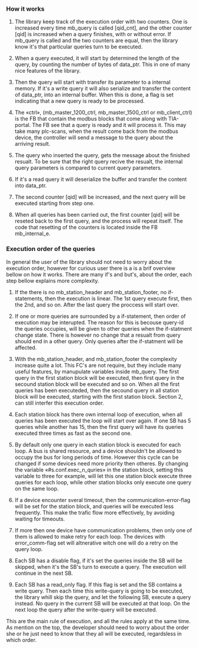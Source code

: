 ### How it works

 1. The library keep track of the execution order with two counters. One is increased every time mb_query is called [qid_cnt], and the other counter [qid] is increased when a query finishes, with or without error. If mb_query is called and the two counters are equal, then the library know it's that particular queries turn to be executed.

 2. When a query executed, it will start by determined the length of the query, by counting the number of bytes of data_ptr. This in one of many nice features of the library.

 3. Then the query will start with transfer its parameter to a internal memory. If it's a write query it will also serialize and transfer the content of data_ptr, into an internal buffer. When this is done, a flag is set indicating that a new query is ready to be processed.

 4. The «ctrl», (mb_master_1200_ctrl, mb_master_1500_ctrl or mb_client_ctrl) is the FB that contain the modbus blocks that come along with TIA-portal. The FB see that a query is ready and it will process it. This may take many plc-scans, when the result come back from the modbus device, the controller will send a message to the query about the arriving result.

 5. The query who inserted the query, gets the message about the finished resualt. To be sure that the right query recive the resualt, the internal query parameters is compared to current query parameters. 

 6. If it's a read query it will deserialize the buffer and transfer the content into data_ptr.

 7. The second counter [qid] will be increased, and the next query will be executed starting from step one.

 8. When all queries has been carried out, the first counter [qid] will be reseted back to the first query, and the process will repeat itself. The code that resetting of the counters is located inside the FB mb_internal_e.


### Execution order of the queries

In general the user of the library should not need to worry about the execution order, however for curious user there is a is a brif overview bellow on how it works. There are many if's and but's, about the order, each step bellow explains more complexity. 

1. If the there is no mb_station_header and mb_station_footer, no if-statements, then the execution is linear. The 1st query execute first, then the 2nd, and so on. After the last query the proccess will start over.

2. If one or more queries are surrounded by a if-statement, then order of execution may be interupted. The reason for this is becouse query-id the queries occupies, will be given to other queries when the if-statment change state. There is however no change that a resualt from query should end in a other query. Only queries after the if-statment will be affected.    

3. With the mb_station_header, and mb_station_footer the complexity increase quite a lot. This FC's are not require, but they include many useful features, by manupulate variables inside mb_query. The first query in the first station block will be executed, then first query in the secound station block will be executed and so on. When all the first queries has been executeded, then the secound query in all station block will be executed, starting with the first station block. Section 2, can still interfer this execution order. 

4. Each station block has there own internal loop of execution, when all queries has been executed the loop will start over again. If one SB has 5 queries while another has 15, then the first query will have its queries executed three times as fast as the second one.

5. By default only one query in each station block is executed for each loop. A bus is shared resource, and a device shouldn't be allowed to occupy the bus for long periods of time. However this cycle can be changed if some devices need more priority then otheres. By changing the variable «#s.conf.exec_n_quries» in the station block, setting this variable to three for example, will let this one station block execute three queries for each loop, while other station blocks only execute one query on the same loop.

6. If a device encounter sveral timeout, then the communication-error-flag will be set for the station block, and queries will be executed less frequently. This make the trafic flow more effectively, by avoiding waiting for timeouts.

7. If more then one device have communication problems, then only one of them is allowed to make retry for each loop. The devices with error_comm-flag set will altnerative witch one will do a retry on the query loop.

8. Each SB has a disable flag, if it's set the queries inside the SB will be skipped, when it's the SB's turn to execute a query. The execution will continue in the next SB.

9. Each SB has a read_only flag. If this flag is set and the SB contains a write query. Then each time this write-query is going to be executed, the library whill skip the query, and let the following SB, execute a query instead. No query in the current SB will be executed at that loop. On the next loop the query after the write-query will be executed.

This are the main rule of execution, and all the rules apply at the same time. As mention on the top, the developer should need to worry about the order she or he just need to know that they all will be executed, regardsless in which order.
